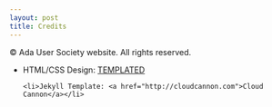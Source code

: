 ```yaml
---
layout: post
title: Credits
---
```


<div class="container">
<p>&copy; Ada User Society website. All rights reserved.</p>
  <ul>
    <li>HTML/CSS Design: <a href="http://templated.co">TEMPLATED</a></li>

    <li>Jekyll Template: <a href="http://cloudcannon.com">Cloud Cannon</a></li>
  </ul>
</div>
